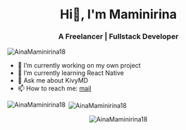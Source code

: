 <h1 align="center">Hi👋, I'm Maminirina</h1>
<h3 align="center">A Freelancer | Fullstack Developer</h3>

<p align="left"> <img src="https://komarev.com/ghpvc/?username=josoa886&label=Profile%20views&color=0e75b6&style=flat" alt="AinaMaminirina18" /> </p>


- 🔭 I’m currently working on my own project
- 🌱 I’m currently learning React Native
- 💬 Ask me about KivyMD
- 📫 How to reach me: [mail](maminirinaandria17@gmail.com)

<p><img align="left" src="https://github-readme-stats.vercel.app/api/top-langs?username=AinaMaminirina18&show_icons=true&locale=en&layout=compact" alt="AinaMaminirina18" /></p>

<p>&nbsp;<img align="center" src="https://github-readme-stats.vercel.app/api?username=AinaMaminirina18&show_icons=true&locale=en" alt="AinaMaminirina18" /></p>
<p align="center">
  <img align="center" src="https://github-profile-trophy.vercel.app/?username=AinaMaminirina18&row=4&column=4&margin-w=15&margin-h=15&no-frame=true&theme=flat"  alt="AinaMaminirina18" />
</p>
